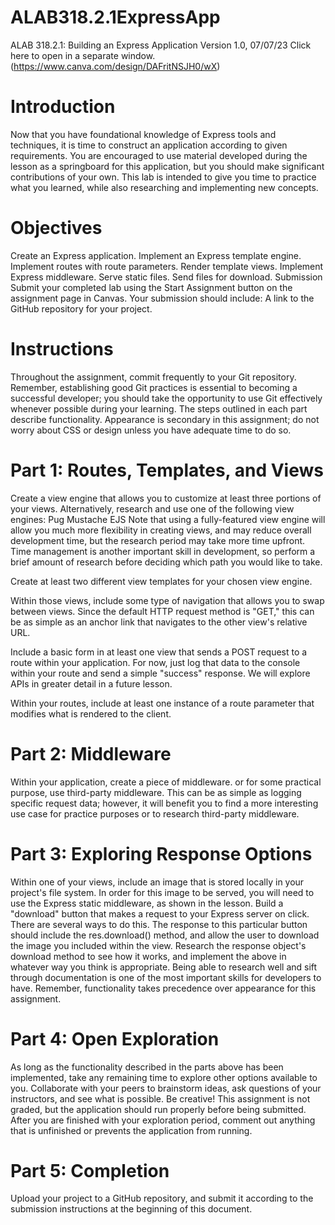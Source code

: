 # ALAB318.2.1ExpressApp
ALAB 318.2.1: Building an Express Application
Version 1.0, 07/07/23
Click here to open in a separate window. (https://www.canva.com/design/DAFritNSJH0/wX)

# Introduction
Now that you have foundational knowledge of Express tools and techniques, it is time to construct an application according to given requirements.
You are encouraged to use material developed during the lesson as a springboard for this application, but you should make significant contributions of your own. This lab is intended to give you time to practice what you learned, while also researching and implementing new concepts.

# Objectives
Create an Express application.
Implement an Express template engine.
Implement routes with route parameters.
Render template views.
Implement Express middleware.
Serve static files.
Send files for download.
Submission
Submit your completed lab using the Start Assignment button on the assignment page in Canvas.
Your submission should include:
A link to the GitHub repository for your project.

# Instructions
Throughout the assignment, commit frequently to your Git repository. Remember, establishing good Git practices is essential to becoming a successful developer; you should take the opportunity to use Git effectively whenever possible during your learning.
The steps outlined in each part describe functionality. Appearance is secondary in this assignment; do not worry about CSS or design unless you have adequate time to do so.

# Part 1: Routes, Templates, and Views
Create a view engine that allows you to customize at least three portions of your views. Alternatively, research and use one of the following view engines:
Pug
Mustache
EJS
Note that using a fully-featured view engine will allow you much more flexibility in creating views, and may reduce overall development time, but the research period may take more time upfront. Time management is another important skill in development, so perform a brief amount of research before deciding which path you would like to take.

Create at least two different view templates for your chosen view engine.

Within those views, include some type of navigation that allows you to swap between views. Since the default HTTP request method is "GET," this can be as simple as an anchor link that navigates to the other view's relative URL.

Include a basic form in at least one view that sends a POST request to a route within your application. For now, just log that data to the console within your route and send a simple "success" response. We will explore APIs in greater detail in a future lesson.

Within your routes, include at least one instance of a route parameter that modifies what is rendered to the client.

# Part 2: Middleware
Within your application, create a piece of middleware. or for some practical purpose, use third-party middleware. This can be as simple as logging specific request data; however, it will benefit you to find a more interesting use case for practice purposes or to research third-party middleware.

# Part 3: Exploring Response Options
Within one of your views, include an image that is stored locally in your project's file system. In order for this image to be served, you will need to use the Express static middleware, as shown in the lesson.
Build a "download" button that makes a request to your Express server on click. There are several ways to do this.
The response to this particular button should include the res.download() method, and allow the user to download the image you included within the view.
Research the response object's download method to see how it works, and implement the above in whatever way you think is appropriate. Being able to research well and sift through documentation is one of the most important skills for developers to have.
Remember, functionality takes precedence over appearance for this assignment.

# Part 4: Open Exploration
As long as the functionality described in the parts above has been implemented, take any remaining time to explore other options available to you. Collaborate with your peers to brainstorm ideas, ask questions of your instructors, and see what is possible. Be creative!
This assignment is not graded, but the application should run properly before being submitted. After you are finished with your exploration period,  comment out anything that is unfinished or prevents the application from running.

# Part 5: Completion
Upload your project to a GitHub repository, and submit it according to the submission instructions at the beginning of this document.